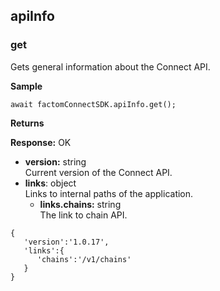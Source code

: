apiInfo <a name="apiInfo"></a>
-------
### get <a name="getInfo"></a>

Gets general information about the Connect API.

**Sample** 
```JS
await factomConnectSDK.apiInfo.get();
```

**Returns** 

**Response:** OK
-   **version:** string </br> Current version of the Connect API.
-   **links**: object </br> Links to internal paths of the application.
	-   **links.chains:** string </br> The link to chain API.

```JS
{  
   'version':'1.0.17',
   'links':{  
      'chains':'/v1/chains'
   }
}
```
